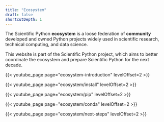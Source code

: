```yaml
---
title: "Ecosystem"
draft: false
shortcutDepth: 1
---
```


The Scientific Python **ecosystem** is a loose federation of **community**
developed and owned Python projects widely used in scientific research, technical
computing, and data science.

This website is part of the Scientific Python project, which aims to better
coordinate the ecosystem and prepare Scientific Python for the next decade.

<!--

<!--

Here are some useful links:

- [cookbook](https://scipy-cookbook.readthedocs.io/)
- [blogs](https://planet.scipy.org/)

-->

{{< youtube_page page="ecosystem-introduction" levelOffset=2 >}}

{{< youtube_page page="ecosystem/install" levelOffset=2 >}}

{{< youtube_page page="ecosystem/pip" levelOffset=2 >}}

{{< youtube_page page="ecosystem/conda" levelOffset=2 >}}

{{< youtube_page page="ecosystem/next-steps" levelOffset=2 >}}
